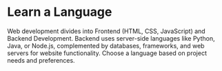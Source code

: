 # Learn a Language

Web development divides into Frontend (HTML, CSS, JavaScript) and Backend Development. Backend uses server-side languages like Python, Java, or Node.js, complemented by databases, frameworks, and web servers for website functionality. Choose a language based on project needs and preferences.
